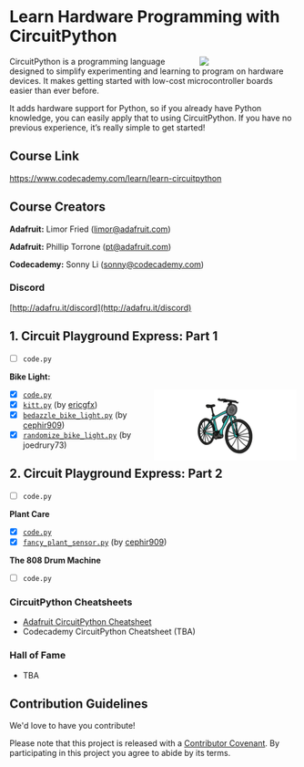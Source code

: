 # Learn Hardware Programming with CircuitPython

<a href="https://www.codecademy.com" target="_blank"><img src="https://github.com/Codecademy/learn-cpp/blob/master/logo.png" align="right" width=170;></a>

CircuitPython is a programming language designed to simplify experimenting and learning to program on hardware devices. It makes getting started with low-cost microcontroller boards easier than ever before.

It adds hardware support for Python, so if you already have Python knowledge, you can easily apply that to using CircuitPython. If you have no previous experience, it’s really simple to get started!

<!-- [![](https://img.shields.io/badge/language-English-blue.svg)](./README.md) -->

## Course Link ##

https://www.codecademy.com/learn/learn-circuitpython

## Course Creators ## 

<!-- links to social media icons -->

<!-- icons without padding -->

[1]: http://i.imgur.com/wWzX9uB.png (twitter icon without padding)
[2]: http://i.imgur.com/fep1WsG.png (facebook icon without padding)
[3]: http://i.imgur.com/VlgBKQ9.png (google plus icon without padding)
[4]: http://i.imgur.com/jDRp47c.png (tumblr icon without padding)
[5]: http://i.imgur.com/Vvy3Kru.png (dribbble icon without padding)
[6]: http://i.imgur.com/9I6NRUm.png (github icon without padding)

<!-- links to social media accounts -->

[1.1]: http://www.twitter.com/sonnynomnom
[6.1]: http://www.github.com/sonnynomnom

[1.2]: http://www.twitter.com/marielsmusings
[6.2]: http://www.github.com/marielfrank
    
**Adafruit:** Limor Fried (limor@adafruit.com)  

**Adafruit:** Phillip Torrone (pt@adafruit.com)

**Codecademy:** Sonny Li (sonny@codecademy.com)

### Discord ###

[http://adafru.it/discord](http://adafru.it/discord)

## 1. Circuit Playground Express: Part 1 ##

- [ ] `code.py`

**Bike Light:**

<img src="https://github.com/Codecademy/learn-circuitpython/blob/master/circuit-playground-part-1/bike-light/bike_light.gif" align="right" width=250;>

- [x] [`code.py`](circuit-playground-part-1/bike-light/code.py)
- [x] [`kitt.py`](circuit-playground-part-1/bike-light/kitt.py) (by [ericgfx](https://www.codecademy.com/EricGrossDesign))
- [x] [`bedazzle_bike_light.py`](circuit-playground-part-1/bike-light/bedazzle_bike_light.py) (by [cephir909](https://www.codecademy.com/cephir909))
- [x] [`randomize_bike_light.py`](circuit-playground-part-1/bike-light/randomize_bike_light.py) (by joedrury73)

## 2. Circuit Playground Express: Part 2 ##

- [ ] `code.py`

**Plant Care**

- [x] [`code.py`](circuit-playground-part-2/plant-care/code.py)
- [x] [`fancy_plant_sensor.py`](circuit-playground-part-2/plant-care/fancy_plant_sensor.py) (by [cephir909](https://www.codecademy.com/cephir909))

**The 808 Drum Machine**

- [ ] `code.py`

### CircuitPython Cheatsheets ###

* [Adafruit CircuitPython Cheatsheet](https://github.com/adafruit/awesome-circuitpython/blob/master/cheatsheet/CircuitPython_Cheatsheet.md)
* Codecademy CircuitPython Cheatsheet (TBA)

### Hall of Fame ###

* TBA

## Contribution Guidelines

We'd love to have you contribute! 

Please note that this project is released with a [Contributor Covenant](https://www.contributor-covenant.org).
By participating in this project you agree to abide by its terms.
